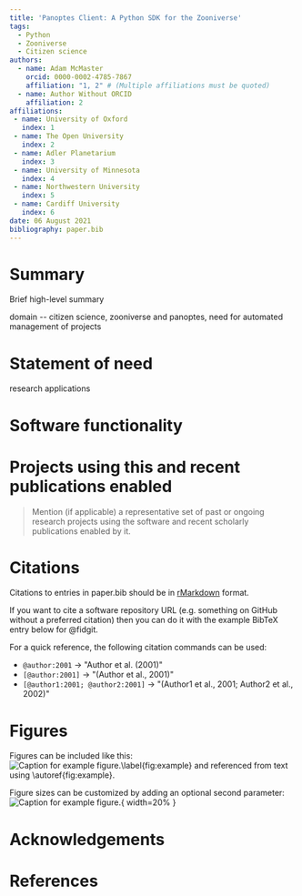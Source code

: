 ```yaml
---
title: 'Panoptes Client: A Python SDK for the Zooniverse'
tags:
  - Python
  - Zooniverse
  - Citizen science
authors:
  - name: Adam McMaster
    orcid: 0000-0002-4785-7867
    affiliation: "1, 2" # (Multiple affiliations must be quoted)
  - name: Author Without ORCID
    affiliation: 2
affiliations:
 - name: University of Oxford
   index: 1
 - name: The Open University
   index: 2
 - name: Adler Planetarium
   index: 3
 - name: University of Minnesota
   index: 4
 - name: Northwestern University
   index: 5
 - name: Cardiff University
   index: 6
date: 06 August 2021
bibliography: paper.bib
---
```


# Summary

Brief high-level summary

domain -- citizen science, zooniverse and panoptes, need for automated management of projects

# Statement of need

research applications

# Software functionality

# Projects using this and recent publications enabled

> Mention (if applicable) a representative set of past or ongoing research projects using the software and recent scholarly publications enabled by it.

# Citations

Citations to entries in paper.bib should be in
[rMarkdown](http://rmarkdown.rstudio.com/authoring_bibliographies_and_citations.html)
format.

If you want to cite a software repository URL (e.g. something on GitHub without a preferred
citation) then you can do it with the example BibTeX entry below for @fidgit.

For a quick reference, the following citation commands can be used:
- `@author:2001`  ->  "Author et al. (2001)"
- `[@author:2001]` -> "(Author et al., 2001)"
- `[@author1:2001; @author2:2001]` -> "(Author1 et al., 2001; Author2 et al., 2002)"

# Figures

Figures can be included like this:
![Caption for example figure.\label{fig:example}](figure.png)
and referenced from text using \autoref{fig:example}.

Figure sizes can be customized by adding an optional second parameter:
![Caption for example figure.](figure.png){ width=20% }

# Acknowledgements


# References